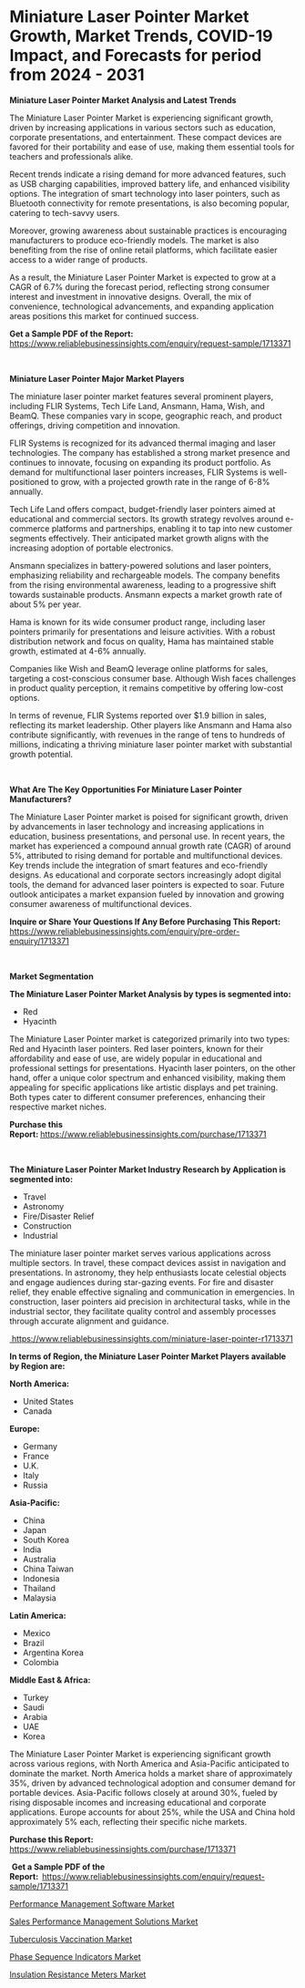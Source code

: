 <p><h1>Miniature Laser Pointer Market Growth, Market Trends, COVID-19 Impact, and Forecasts for period from 2024 - 2031</h1></p><p><strong>Miniature Laser Pointer Market Analysis and Latest Trends</strong></p>
<p><p>The Miniature Laser Pointer Market is experiencing significant growth, driven by increasing applications in various sectors such as education, corporate presentations, and entertainment. These compact devices are favored for their portability and ease of use, making them essential tools for teachers and professionals alike. </p><p>Recent trends indicate a rising demand for more advanced features, such as USB charging capabilities, improved battery life, and enhanced visibility options. The integration of smart technology into laser pointers, such as Bluetooth connectivity for remote presentations, is also becoming popular, catering to tech-savvy users. </p><p>Moreover, growing awareness about sustainable practices is encouraging manufacturers to produce eco-friendly models. The market is also benefiting from the rise of online retail platforms, which facilitate easier access to a wider range of products. </p><p>As a result, the Miniature Laser Pointer Market is expected to grow at a CAGR of 6.7% during the forecast period, reflecting strong consumer interest and investment in innovative designs. Overall, the mix of convenience, technological advancements, and expanding application areas positions this market for continued success.</p></p>
<p><strong>Get a Sample PDF of the Report:&nbsp;</strong> <a href="https://www.reliablebusinessinsights.com/enquiry/request-sample/1713371?utm_campaign=75&utm_medium=2&utm_source=Github&utm_content=ia&utm_term=22102024&utm_id=miniature-laser-pointer">https://www.reliablebusinessinsights.com/enquiry/request-sample/1713371</a></p>
<p>&nbsp;</p>
<p><strong>Miniature Laser Pointer Major Market Players</strong></p>
<p><p>The miniature laser pointer market features several prominent players, including FLIR Systems, Tech Life Land, Ansmann, Hama, Wish, and BeamQ. These companies vary in scope, geographic reach, and product offerings, driving competition and innovation.</p><p>FLIR Systems is recognized for its advanced thermal imaging and laser technologies. The company has established a strong market presence and continues to innovate, focusing on expanding its product portfolio. As demand for multifunctional laser pointers increases, FLIR Systems is well-positioned to grow, with a projected growth rate in the range of 6-8% annually.</p><p>Tech Life Land offers compact, budget-friendly laser pointers aimed at educational and commercial sectors. Its growth strategy revolves around e-commerce platforms and partnerships, enabling it to tap into new customer segments effectively. Their anticipated market growth aligns with the increasing adoption of portable electronics.</p><p>Ansmann specializes in battery-powered solutions and laser pointers, emphasizing reliability and rechargeable models. The company benefits from the rising environmental awareness, leading to a progressive shift towards sustainable products. Ansmann expects a market growth rate of about 5% per year.</p><p>Hama is known for its wide consumer product range, including laser pointers primarily for presentations and leisure activities. With a robust distribution network and focus on quality, Hama has maintained stable growth, estimated at 4-6% annually.</p><p>Companies like Wish and BeamQ leverage online platforms for sales, targeting a cost-conscious consumer base. Although Wish faces challenges in product quality perception, it remains competitive by offering low-cost options.</p><p>In terms of revenue, FLIR Systems reported over $1.9 billion in sales, reflecting its market leadership. Other players like Ansmann and Hama also contribute significantly, with revenues in the range of tens to hundreds of millions, indicating a thriving miniature laser pointer market with substantial growth potential.</p></p>
<p>&nbsp;</p>
<p><strong>What Are The Key Opportunities For Miniature Laser Pointer Manufacturers?</strong></p>
<p><p>The Miniature Laser Pointer market is poised for significant growth, driven by advancements in laser technology and increasing applications in education, business presentations, and personal use. In recent years, the market has experienced a compound annual growth rate (CAGR) of around 5%, attributed to rising demand for portable and multifunctional devices. Key trends include the integration of smart features and eco-friendly designs. As educational and corporate sectors increasingly adopt digital tools, the demand for advanced laser pointers is expected to soar. Future outlook anticipates a market expansion fueled by innovation and growing consumer awareness of multifunctional devices.</p></p>
<p><strong>Inquire or Share Your Questions If Any Before Purchasing This Report:</strong> <a href="https://www.reliablebusinessinsights.com/enquiry/pre-order-enquiry/1713371?utm_campaign=75&utm_medium=2&utm_source=Github&utm_content=ia&utm_term=22102024&utm_id=miniature-laser-pointer">https://www.reliablebusinessinsights.com/enquiry/pre-order-enquiry/1713371</a></p>
<p>&nbsp;</p>
<p><strong>Market Segmentation</strong></p>
<p><strong>The Miniature Laser Pointer Market Analysis by types is segmented into:</strong></p>
<p><ul><li>Red</li><li>Hyacinth</li></ul></p>
<p><p>The Miniature Laser Pointer market is categorized primarily into two types: Red and Hyacinth laser pointers. Red laser pointers, known for their affordability and ease of use, are widely popular in educational and professional settings for presentations. Hyacinth laser pointers, on the other hand, offer a unique color spectrum and enhanced visibility, making them appealing for specific applications like artistic displays and pet training. Both types cater to different consumer preferences, enhancing their respective market niches.</p></p>
<p><strong>Purchase this Report:&nbsp;</strong><a href="https://www.reliablebusinessinsights.com/purchase/1713371?utm_campaign=75&utm_medium=2&utm_source=Github&utm_content=ia&utm_term=22102024&utm_id=miniature-laser-pointer">https://www.reliablebusinessinsights.com/purchase/1713371</a></p>
<p>&nbsp;</p>
<p><strong>The Miniature Laser Pointer Market Industry Research by Application is segmented into:</strong></p>
<p><ul><li>Travel</li><li>Astronomy</li><li>Fire/Disaster Relief</li><li>Construction</li><li>Industrial</li></ul></p>
<p><p>The miniature laser pointer market serves various applications across multiple sectors. In travel, these compact devices assist in navigation and presentations. In astronomy, they help enthusiasts locate celestial objects and engage audiences during star-gazing events. For fire and disaster relief, they enable effective signaling and communication in emergencies. In construction, laser pointers aid precision in architectural tasks, while in the industrial sector, they facilitate quality control and assembly processes through accurate alignment and guidance.</p></p>
<p><a href="https://www.reliablebusinessinsights.com/miniature-laser-pointer-r1713371?utm_campaign=75&utm_medium=2&utm_source=Github&utm_content=ia&utm_term=22102024&utm_id=miniature-laser-pointer">&nbsp;https://www.reliablebusinessinsights.com/miniature-laser-pointer-r1713371</a></p>
<p><strong>In terms of Region, the Miniature Laser Pointer Market Players available by Region are:</strong></p>
<p>
    <p> <strong> North America: </strong>
        <ul>
            <li>United States</li>
            <li>Canada</li>
        </ul>
        </p> 
    <p> <strong> Europe: </strong>
        <ul>
            <li>Germany</li>
            <li>France</li>
            <li>U.K.</li>
            <li>Italy</li>
            <li>Russia</li>
        </ul>
        </p> 
    <p> <strong> Asia-Pacific: </strong>
        <ul>
            <li>China</li>
            <li>Japan</li>
            <li>South Korea</li>
            <li>India</li>
            <li>Australia</li>
            <li>China Taiwan</li>
            <li>Indonesia</li>
            <li>Thailand</li>
            <li>Malaysia</li>
        </ul>
        </p> 
    <p> <strong> Latin America: </strong>
        <ul>
            <li>Mexico</li>
            <li>Brazil</li>
            <li>Argentina Korea</li>
            <li>Colombia</li>
        </ul>
        </p> 
    <p> <strong> Middle East & Africa: </strong>
        <ul>
            <li>Turkey</li>
            <li>Saudi</li>
            <li>Arabia</li>
            <li>UAE</li>
            <li>Korea</li>
        </ul>
    </p>
    </p>
<p><p>The Miniature Laser Pointer Market is experiencing significant growth across various regions, with North America and Asia-Pacific anticipated to dominate the market. North America holds a market share of approximately 35%, driven by advanced technological adoption and consumer demand for portable devices. Asia-Pacific follows closely at around 30%, fueled by rising disposable incomes and increasing educational and corporate applications. Europe accounts for about 25%, while the USA and China hold approximately 5% each, reflecting their specific niche markets.</p></p>
<p><strong>Purchase this Report: </strong><a href="https://www.reliablebusinessinsights.com/purchase/1713371?utm_campaign=75&utm_medium=2&utm_source=Github&utm_content=ia&utm_term=22102024&utm_id=miniature-laser-pointer">https://www.reliablebusinessinsights.com/purchase/1713371</a></p>
<p>&nbsp;<strong>Get a Sample PDF of the Report:&nbsp;&nbsp;</strong><a href="https://www.reliablebusinessinsights.com/enquiry/request-sample/1713371?utm_campaign=75&utm_medium=2&utm_source=Github&utm_content=ia&utm_term=22102024&utm_id=miniature-laser-pointer">https://www.reliablebusinessinsights.com/enquiry/request-sample/1713371</a></p>
<p><strong></strong></p>
<p><p><a href="https://www.linkedin.com/pulse/performance-management-software-market-maturity-analysis-bxstc?utm_campaign=75&utm_medium=2&utm_source=Github&utm_content=ia&utm_term=22102024&utm_id=miniature-laser-pointer">Performance Management Software Market</a></p><p><a href="https://www.linkedin.com/pulse/exploring-sales-performance-management-solutions-market-strategic-rnaoc?utm_campaign=75&utm_medium=2&utm_source=Github&utm_content=ia&utm_term=22102024&utm_id=miniature-laser-pointer">Sales Performance Management Solutions Market</a></p><p><a href="https://github.com/pespeyervi/Market-Research-Report-List-1/blob/main/tuberculosis-vaccination-market.md?utm_campaign=75&utm_medium=2&utm_source=Github&utm_content=ia&utm_term=22102024&utm_id=miniature-laser-pointer">Tuberculosis Vaccination Market</a></p><p><a href="https://issuu.com/reportprime-2/docs/phase-sequence-indicators-market-si_e4f05dce1bb780?utm_campaign=75&utm_medium=2&utm_source=Github&utm_content=ia&utm_term=22102024&utm_id=miniature-laser-pointer">Phase Sequence Indicators Market</a></p><p><a href="https://issuu.com/reportprime-2/docs/insulation-resistance-meters-market_3615038534e414?utm_campaign=75&utm_medium=2&utm_source=Github&utm_content=ia&utm_term=22102024&utm_id=miniature-laser-pointer">Insulation Resistance Meters Market</a></p></p>